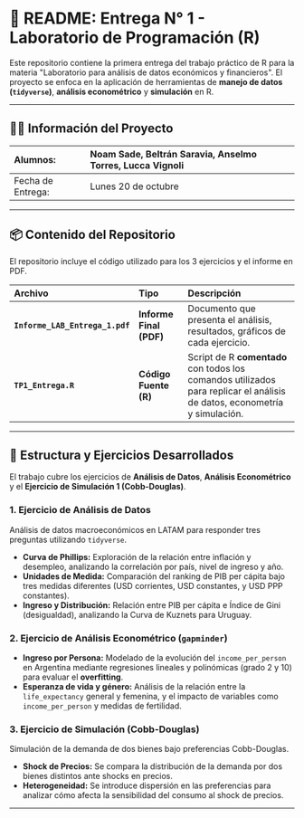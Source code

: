 # 📄 README: Entrega N° 1 - Laboratorio de Programación (R)

Este repositorio contiene la primera entrega del trabajo práctico de R para la materia "Laboratorio para análisis de datos económicos y financieros". El proyecto se enfoca en la aplicación de herramientas de **manejo de datos (`tidyverse`)**, **análisis econométrico** y **simulación** en R.

---

## 👨‍🎓 Información del Proyecto

| Alumnos: | Noam Sade, Beltrán Saravia, Anselmo Torres, Lucca Vignoli |
| :--- | :--- |
| Fecha de Entrega: | Lunes 20 de octubre |

---

## 📦 Contenido del Repositorio

El repositorio incluye el código utilizado para los 3 ejercicios y el informe en PDF.

| Archivo | Tipo | Descripción |
| :--- | :--- | :--- |
| **`Informe_LAB_Entrega_1.pdf`** | **Informe Final (PDF)** | Documento que presenta el análisis, resultados, gráficos de cada ejercicio. |
| **`TP1_Entrega.R`** | **Código Fuente (R)** | Script de R **comentado** con todos los comandos utilizados para replicar el análisis de datos, econometría y simulación. |

---

## 🎯 Estructura y Ejercicios Desarrollados

El trabajo cubre los ejercicios de **Análisis de Datos**, **Análisis Econométrico** y el **Ejercicio de Simulación 1 (Cobb-Douglas)**.

### 1. Ejercicio de Análisis de Datos

Análisis de datos macroeconómicos en LATAM para responder tres preguntas utilizando `tidyverse`.
* **Curva de Phillips:** Exploración de la relación entre inflación y desempleo, analizando la correlación por país, nivel de ingreso y año.
* **Unidades de Medida:** Comparación del ranking de PIB per cápita bajo tres medidas diferentes (USD corrientes, USD constantes, y USD PPP constantes).
* **Ingreso y Distribución:** Relación entre PIB per cápita e Índice de Gini (desigualdad), analizando la Curva de Kuznets para Uruguay.

### 2. Ejercicio de Análisis Econométrico (`gapminder`)

* **Ingreso por Persona:** Modelado de la evolución del `income_per_person` en Argentina mediante regresiones lineales y polinómicas (grado 2 y 10) para evaluar el **overfitting**.
* **Esperanza de vida y género:** Análisis de la relación entre la `life_expectancy` general y femenina, y el impacto de variables como `income_per_person` y medidas de fertilidad.

### 3. Ejercicio de Simulación (Cobb-Douglas)

Simulación de la demanda de dos bienes bajo preferencias Cobb-Douglas.
* **Shock de Precios:** Se compara la distribución de la demanda por dos bienes distintos ante shocks en precios.
* **Heterogeneidad:** Se introduce dispersión en las preferencias para analizar cómo afecta la sensibilidad del consumo al shock de precios.
---
